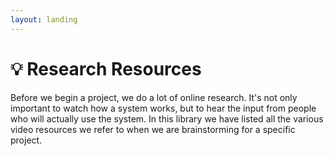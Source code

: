 ```yaml
---
layout: landing
---
```


# 💡 Research Resources

Before we begin a project, we do a lot of online research. It's not only important to watch how a system works, but to hear the input from people who will actually use the system. In this library we have listed all the various video resources we refer to when we are brainstorming for a specific project.
